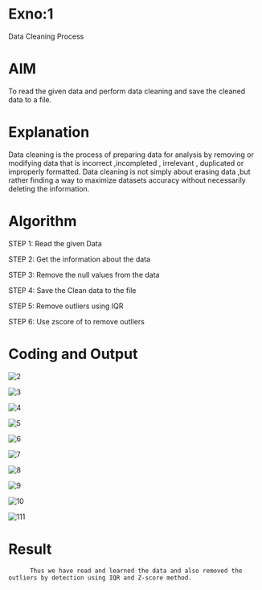 # Exno:1
Data Cleaning Process

# AIM
To read the given data and perform data cleaning and save the cleaned data to a file.

# Explanation
Data cleaning is the process of preparing data for analysis by removing or modifying data that is incorrect ,incompleted , irrelevant , duplicated or improperly formatted. Data cleaning is not simply about erasing data ,but rather finding a way to maximize datasets accuracy without necessarily deleting the information.

# Algorithm
STEP 1: Read the given Data

STEP 2: Get the information about the data

STEP 3: Remove the null values from the data

STEP 4: Save the Clean data to the file

STEP 5: Remove outliers using IQR

STEP 6: Use zscore of to remove outliers

# Coding and Output
            
![2](https://github.com/user-attachments/assets/f55a7bbe-89c7-42af-a65d-d8dde81d7f16)

![3](https://github.com/user-attachments/assets/f9a16a53-52c0-4a79-b18f-134b88345923)

![4](https://github.com/user-attachments/assets/cc6a7daf-5051-4ffa-8fea-5e60ba6ef9a7)

![5](https://github.com/user-attachments/assets/51c83297-f6ef-450e-8d70-a2b6eb1cd0b8)

![6](https://github.com/user-attachments/assets/39078bb7-c342-4752-8dc2-d416dc7c0cf6)

![7](https://github.com/user-attachments/assets/13f069d6-34e3-4eff-942b-7d420ed5c002)

![8](https://github.com/user-attachments/assets/24943dc4-f103-42b3-b7c0-41424a1e54e0)

![9](https://github.com/user-attachments/assets/49dc7cff-b37b-4649-b7c7-6b642538de3b)

![10](https://github.com/user-attachments/assets/fc1c03a5-cdd9-48b2-8920-e126dcf0a1d6)

![111](https://github.com/user-attachments/assets/985fa271-646b-4d96-bc22-228b0b66255e)




# Result
          Thus we have read and learned the data and also removed the outliers by detection using IQR and Z-score method.
